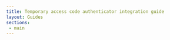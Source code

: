 ```yaml
---
title: Temporary access code authenticator integration guide
layout: Guides
sections:
 - main
---
```

